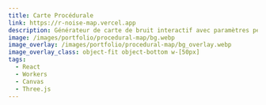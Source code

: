 ```yaml
---
title: Carte Procédurale
link: https://r-noise-map.vercel.app
description: Générateur de carte de bruit interactif avec paramètres personnalisables
image: /images/portfolio/procedural-map/bg.webp
image_overlay: /images/portfolio/procedural-map/bg_overlay.webp
image_overlay_class: object-fit object-bottom w-[50px]
tags:
  - React
  - Workers
  - Canvas
  - Three.js
---
```

